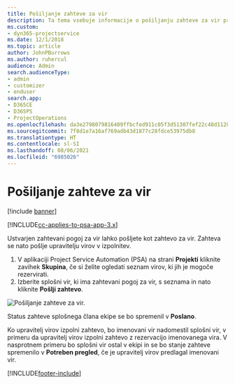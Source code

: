 ```yaml
---
title: Pošiljanje zahteve za vir
description: Ta tema vsebuje informacije o pošiljanju zahteve za vir projekta.
ms.custom:
- dyn365-projectservice
ms.date: 12/1/2018
ms.topic: article
author: JohnPBurrows
ms.author: ruhercul
audience: Admin
search.audienceType:
- admin
- customizer
- enduser
search.app:
- D365CE
- D365PS
- ProjectOperations
ms.openlocfilehash: da3e2798079816409ffbcfed911c05f3d51307fef22c48d112802927828faeb2
ms.sourcegitcommit: 7f8d1e7a16af769adb43d1877c28fdce53975db8
ms.translationtype: HT
ms.contentlocale: sl-SI
ms.lasthandoff: 08/06/2021
ms.locfileid: "6985026"
---
```

# <a name="submitting-a-resource-request"></a>Pošiljanje zahteve za vir

[!include [banner](../includes/psa-now-project-operations.md)]

[!INCLUDE[cc-applies-to-psa-app-3.x](../includes/cc-applies-to-psa-app-3x.md)]

Ustvarjen zahtevani pogoj za vir lahko pošljete kot zahtevo za vir. Zahteva se nato pošlje upravitelju virov v izpolnitev.

1. V aplikaciji Project Service Automation (PSA) na strani **Projekti** kliknite zavihek **Skupina**, če si želite ogledati seznam virov, ki jih je mogoče rezervirati. 
2. Izberite splošni vir, ki ima zahtevani pogoj za vir, s seznama in nato kliknite **Pošlji zahtevo**.

![Pošiljanje zahteve za vir.](media/RM-how-to-18.png)

Status zahteve splošnega člana ekipe se bo spremenil v **Poslano**.

Ko upravitelj virov izpolni zahtevo, bo imenovani vir nadomestil splošni vir, v primeru da upravitelj virov izpolni zahtevo z rezervacijo imenovanega vira. V nasprotnem primeru bo splošni vir ostal v ekipi in se bo stanje zahteve spremenilo v **Potreben pregled**, če je upravitelj virov predlagal imenovani vir.


[!INCLUDE[footer-include](../includes/footer-banner.md)]